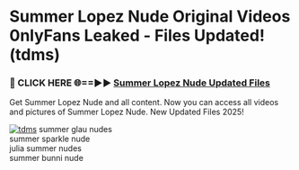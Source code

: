 # Summer Lopez Nude Original Videos 0nlyFans Leaked - Files Updated! (tdms)

<h3>🔴 CLICK HERE 🌐==►► <a href="https://tinyurl.com/yrmya6cz" rel="nofollow">Summer Lopez Nude Updated Files</a></h3>

Get Summer Lopez Nude and all content. Now you can access all videos and pictures of Summer Lopez Nude. New Updated Files 2025!

[![tdms](https://i.imgur.com/FMdXYCs.gif)](https://tinyurl.com/yrmya6cz)
summer glau nudes<br>
summer sparkle nude<br>
julia summer nudes<br>
summer bunni nude